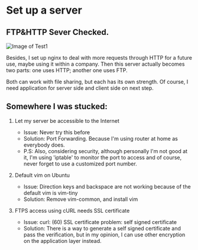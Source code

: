 # Set up a server

## FTP&HTTP Sever Checked.
![Image of Test1](https://github.com/Yambottle/Heroes_Never_Die/blob/master/ServerTest1.png)

Besides, I set up nginx to deal with more requests through HTTP for a future use, maybe using it within a company. Then this server actually becomes two parts: one uses HTTP; another one uses FTP.

Both can work with file sharing, but each has its own strength. Of course, I need application for server side and client side on next step.

## Somewhere I was stucked:
1. Let my server be accessible to the Internet
    * Issue: Never try this before
    * Solution: Port Forwarding. Because I'm using router at home as everybody does.
    * P.S: Also, considering security, although personally I'm not good at it, I'm using 'iptable' to monitor the port to access and of course, never forget to use a customized port number. 
    
2. Default vim on Ubuntu
    * Issue: Direction keys and backspace are not working because of the default vim is vim-tiny
    * Solution: Remove vim-common, and install vim

3. FTPS access using cURL needs SSL certificate
    * Issue: curl: (60) SSL certificate problem: self signed certificate
    * Solution: There is a way to generate a self signed certificate and pass the verification, but in my opinion, I can use other encryption on the application layer instead.
